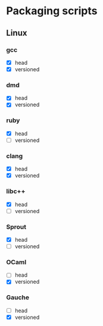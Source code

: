 # Packaging scripts
## Linux
### gcc
- [x] head
- [x] versioned

### dmd
- [x] head
- [x] versioned

### ruby
- [x] head
- [ ] versioned

### clang
- [x] head
- [x] versioned

### libc++
- [x] head
- [ ] versioned

### Sprout
- [x] head
- [ ] versioned

### OCaml
- [ ] head
- [x] versioned

### Gauche
- [ ] head
- [x] versioned
